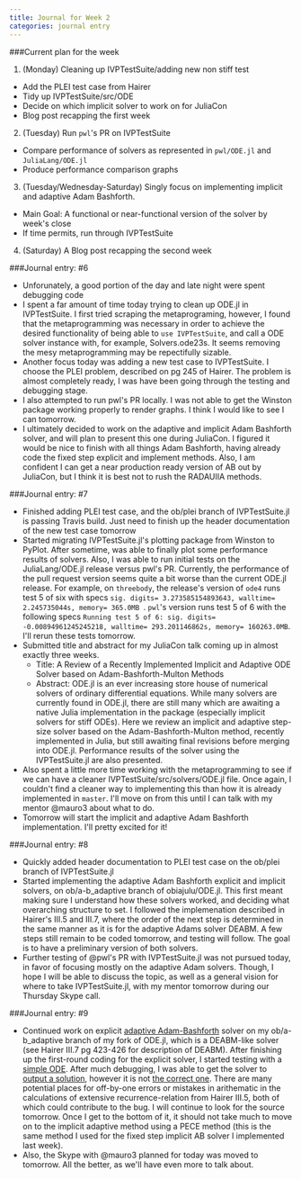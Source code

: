 ```yaml
---
title: Journal for Week 2
categories: journal entry
---
```


###Current plan for the week
1. (Monday) Cleaning up IVPTestSuite/adding new non stiff test
  + Add the PLEI test case from Hairer
  + Tidy up IVPTestSuite/src/ODE
  + Decide on which implicit solver to work on for JuliaCon
  + Blog post recapping the first week
2. (Tuesday) Run `pwl`'s PR on IVPTestSuite
  + Compare performance of solvers as represented in `pwl/ODE.jl` and `JuliaLang/ODE.jl`
  + Produce performance comparison graphs
3. (Tuesday/Wednesday-Saturday) Singly focus on implementing implicit and adaptive Adam Bashforth. 
  + Main Goal: A functional or near-functional version of the solver by week's close
  + If time permits, run through IVPTestSuite
4. (Saturday) A Blog post recapping the second week 

###Journal entry: #6
* Unforunately, a good portion of the day and late night were spent debugging code
* I spent a far amount of time today trying to clean up ODE.jl in IVPTestSuite. I first tried scraping the metaprograming, however, I found that the metaprogramming was necessary in order to achieve the desired functionality of being able to `use IVPTestSuite`, and call a ODE solver instance with, for example, Solvers.ode23s. It seems removing the mesy metaprogramming may be repectifully sizable. 
* Another focus today was adding a new test case to IVPTestSuite. I choose the PLEI problem, described on pg 245 of Hairer. The problem is almost completely ready, I was have been going through the testing and debugging stage.
* I also attempted to run pwl's PR locally. I was not able to get the Winston package working properly to render graphs. I think I would like to see I can tomorrow.
* I ultimately decided to work on the adaptive and implicit Adam Bashforth solver, and will plan to present this one during JuliaCon. I figured it would be nice to finish with all things Adam Bashforth, having already code the fixed step explicit and implement methods. Also, I am confident I can get a near production ready version of AB out by JuliaCon, but I think it is best not to rush the RADAUIIA methods.

###Journal entry: #7
* Finished adding PLEI test case, and the ob/plei branch of IVPTestSuite.jl is passing Travis build. Just need to finish up the header documentation of the new test case tomorrow
* Started migrating IVPTestSuite.jl's plotting package from Winston to PyPlot. After sometime, was able to finally plot some performance results of solvers. Also, I was able to run initial tests on the JuliaLang/ODE.jl release versus pwl's PR. Currently, the performance of the pull request version seems quite a bit worse than the current ODE.jl release. For example, on `threebody`, the release's version of `ode4` runs test 5 of six with specs `sig. digits= 3.273585154893643, walltime= 2.245735044s, memory= 365.0MB
`. `pwl`'s version runs test 5 of 6 with the following specs `Running test 5 of 6:
 sig. digits= -0.00894961245245218, walltime= 293.201146862s, memory= 160263.0MB`. I'll rerun these tests tomorrow.
* Submitted title and abstract for my JuliaCon talk coming up in almost exactly three weeks. 
  - Title:  A Review of a Recently Implemented Implicit and Adaptive ODE Solver based on Adam-Bashforth-Multon Methods
  - Abstract: ODE.jl is an ever increasing store house of numerical solvers of ordinary differential equations. While many solvers are currently found in ODE.jl, there are still many which are awaiting a native Julia implementation in the package (especially implicit solvers for stiff ODEs). Here we review an implicit and adaptive step-size solver based on the Adam-Bashforth-Multon method, recently implemented in Julia, but still awaiting final revisions before merging into ODE.jl. Performance results of the solver using the IVPTestSuite.jl are also presented.
* Also spent a little more time working with the metaprogramming to see if we can have a cleaner IVPTestSuite/src/solvers/ODE.jl file. Once again, I couldn't find a cleaner way to implementing this than how it is already implemented in `master`. I'll move on from this until I can talk with my mentor @mauro3 about what to do. 
* Tomorrow will start the implicit and adaptive Adam Bashforth implementation. I'll pretty excited for it!
 
###Journal entry: #8
* Quickly added header documentation to PLEI test case on the ob/plei branch of IVPTestSuite.jl
* Started implementing the adaptive Adam Bashforth explicit and implicit solvers, on ob/a-b_adaptive branch of obiajulu/ODE.jl. This first meant making sure I understand how these solvers worked, and deciding what overarching structure to set. I followed the implemenation described in Hairer's III.5 and III.7, where the order of the next step is determined in the same manner as it is for the adaptive Adams solver DEABM. A few steps still remain to be coded tomorrow, and testing will follow. The goal is to have a preliminary version of both solvers. 
* Further testing of @pwl's PR with IVPTestSuite.jl was not pursued today, in favor of focusing mostly on the adaptive Adam solvers. Though, I hope I will be able to discuss the topic, as well as a general vision for where to take IVPTestSuite.jl, with my mentor tomorrow during our Thursday Skype call. 

###Journal entry: #9
* Continued work on explicit [adaptive Adam-Bashforth](https://github.com/obiajulu/ODE.jl/blob/1370f0f8d9a26b4654cf528635e53bb69c92fc1f/src/adam_bashforth_adaptive.jl) solver on my ob/a-b_adaptive branch of my fork of ODE.jl, which is a DEABM-like solver (see Hairer III.7 pg 423-426 for description of DEABM). After finishing up the first-round coding for the explicit solver, I started testing with a [simple ODE](https://gist.github.com/obiajulu/410c8745ce9c633966f95e6a2b659e07). After much debugging, I was able to get the solver to [output a solution](https://drive.google.com/file/d/0B2oRp-nVYvzGb0pzUmR6bkdRMm8/view?usp=sharing), however it is not [the correct one](https://drive.google.com/file/d/0B2oRp-nVYvzGa0RobFNBYV9ZdGM/view?usp=sharing). There are many potential places for off-by-one errors or mistakes in arithematic in the calculations of extensive recurrence-relation from Hairer III.5, both of which could contribute to the bug. I will continue to look for the source tomorrow. Once I get to the bottom of it, it should not take much to move on to the implicit adaptive method using a PECE method (this is the same method I used for the fixed step implicit AB solver I implemented last week).
* Also, the Skype with @mauro3 planned for today was moved to tomorrow. All the better, as we'll have even more to talk about. 

